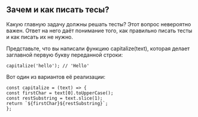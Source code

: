 ## Зачем и как писать тесы?
Какую главную задачу должны решать тесты? Этот вопрос невероятно важен. Ответ на него даёт понимание того, как правильно писать тесты и как писать их не нужно.

Представьте, что вы написали функцию capitalize(text), которая делает заглавной первую букву переданной строки:

    capitalize('hello'); // 'Hello'

Вот один из вариантов её реализации:

    const capitalize = (text) => {
    const firstChar = text[0].toUpperCase();
    const restSubstring = text.slice(1);
    return `${firstChar}${restSubstring}`;
    };